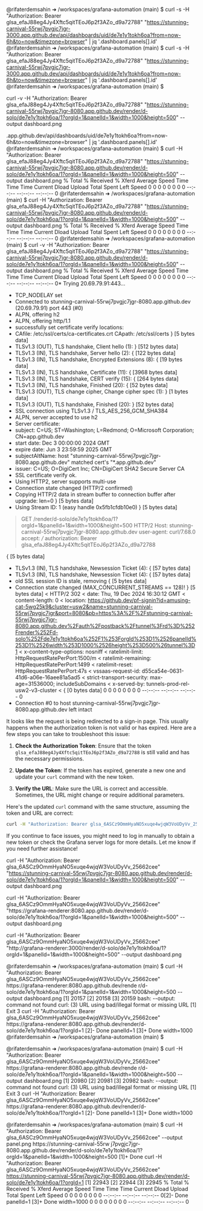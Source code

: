 @rifaterdemsahin ➜ /workspaces/grafana-automation (main) $ curl -s -H "Authorization: Bearer glsa_efaJ88eg4Jy4Xftc5qitTEoJ6p2f3AZo_d9a72788" "https://stunning-carnival-55rwj7pvgjc7jgr-3000.app.github.dev/api/dashboards/uid/de7e1y1tokh6oa?from=now-6h&to=now&timezone=browser" | jq '.dashboard.panels[].id'
@rifaterdemsahin ➜ /workspaces/grafana-automation (main) $ curl -s -H "Authorization: Bearer glsa_efaJ88eg4Jy4Xftc5qitTEoJ6p2f3AZo_d9a72788" "https://stunning-carnival-55rwj7pvgjc7jgr-3000.app.github.dev/api/dashboards/uid/de7e1y1tokh6oa?from=now-6h&to=now&timezone=browser" | jq '.dashboard.panels[].id'
@rifaterdemsahin ➜ /workspaces/grafana-automation (main) $ 

curl -v -H "Authorization: Bearer glsa_efaJ88eg4Jy4Xftc5qitTEoJ6p2f3AZo_d9a72788" "https://stunning-carnival-55rwj7pvgjc7jgr-8080.app.github.dev/render/d-solo/de7e1y1tokh6oa/1?orgId=1&panelId=1&width=1000&height=500" --output dashboard.png



.app.github.dev/api/dashboards/uid/de7e1y1tokh6oa?from=now-6h&to=now&timezone=browser" | jq '.dashboard.panels[].id'
@rifaterdemsahin ➜ /workspaces/grafana-automation (main) $ curl -H "Authorization: Bearer glsa_efaJ88eg4Jy4Xftc5qitTEoJ6p2f3AZo_d9a72788" "https://stunning-carnival-55rwj7pvgjc7jgr-8080.app.github.dev/render/d-solo/de7e1y1tokh6oa/1?orgId=1&panelId=1&width=1000&height=500" --output dashboard.png
  % Total    % Received % Xferd  Average Speed   Time    Time     Time  Current
                                 Dload  Upload   Total   Spent    Left  Speed
  0     0    0     0    0     0      0      0 --:--:-- --:--:-- --:--:--     0
@rifaterdemsahin ➜ /workspaces/grafana-automation (main) $ curl -H "Authorization: Bearer glsa_efaJ88eg4Jy4Xftc5qitTEoJ6p2f3AZo_d9a72788" "https://stunning-carnival-55rwj7pvgjc7jgr-8080.app.github.dev/render/d-solo/de7e1y1tokh6oa/1?orgId=1&panelId=1&width=1000&height=500" --output dashboard.png
  % Total    % Received % Xferd  Average Speed   Time    Time     Time  Current
                                 Dload  Upload   Total   Spent    Left  Speed
  0     0    0     0    0     0      0      0 --:--:-- --:--:-- --:--:--     0
@rifaterdemsahin ➜ /workspaces/grafana-automation (main) $ curl -v -H "Authorization: Bearer glsa_efaJ88eg4Jy4Xftc5qitTEoJ6p2f3AZo_d9a72788" "https://stunning-carnival-55rwj7pvgjc7jgr-8080.app.github.dev/render/d-solo/de7e1y1tokh6oa/1?orgId=1&panelId=1&width=1000&height=500" --output dashboard.png
  % Total    % Received % Xferd  Average Speed   Time    Time     Time  Current
                                 Dload  Upload   Total   Spent    Left  Speed
  0     0    0     0    0     0      0      0 --:--:-- --:--:-- --:--:--     0*   Trying 20.69.79.91:443...
* TCP_NODELAY set
* Connected to stunning-carnival-55rwj7pvgjc7jgr-8080.app.github.dev (20.69.79.91) port 443 (#0)
* ALPN, offering h2
* ALPN, offering http/1.1
* successfully set certificate verify locations:
*   CAfile: /etc/ssl/certs/ca-certificates.crt
  CApath: /etc/ssl/certs
} [5 bytes data]
* TLSv1.3 (OUT), TLS handshake, Client hello (1):
} [512 bytes data]
* TLSv1.3 (IN), TLS handshake, Server hello (2):
{ [122 bytes data]
* TLSv1.3 (IN), TLS handshake, Encrypted Extensions (8):
{ [19 bytes data]
* TLSv1.3 (IN), TLS handshake, Certificate (11):
{ [3968 bytes data]
* TLSv1.3 (IN), TLS handshake, CERT verify (15):
{ [264 bytes data]
* TLSv1.3 (IN), TLS handshake, Finished (20):
{ [52 bytes data]
* TLSv1.3 (OUT), TLS change cipher, Change cipher spec (1):
} [1 bytes data]
* TLSv1.3 (OUT), TLS handshake, Finished (20):
} [52 bytes data]
* SSL connection using TLSv1.3 / TLS_AES_256_GCM_SHA384
* ALPN, server accepted to use h2
* Server certificate:
*  subject: C=US; ST=Washington; L=Redmond; O=Microsoft Corporation; CN=app.github.dev
*  start date: Dec  3 00:00:00 2024 GMT
*  expire date: Jun  3 23:59:59 2025 GMT
*  subjectAltName: host "stunning-carnival-55rwj7pvgjc7jgr-8080.app.github.dev" matched cert's "*.app.github.dev"
*  issuer: C=US; O=DigiCert Inc; CN=DigiCert SHA2 Secure Server CA
*  SSL certificate verify ok.
* Using HTTP2, server supports multi-use
* Connection state changed (HTTP/2 confirmed)
* Copying HTTP/2 data in stream buffer to connection buffer after upgrade: len=0
} [5 bytes data]
* Using Stream ID: 1 (easy handle 0x5fb1cfdb10e0)
} [5 bytes data]
> GET /render/d-solo/de7e1y1tokh6oa/1?orgId=1&panelId=1&width=1000&height=500 HTTP/2
> Host: stunning-carnival-55rwj7pvgjc7jgr-8080.app.github.dev
> user-agent: curl/7.68.0
> accept: */*
> authorization: Bearer glsa_efaJ88eg4Jy4Xftc5qitTEoJ6p2f3AZo_d9a72788
> 
{ [5 bytes data]
* TLSv1.3 (IN), TLS handshake, Newsession Ticket (4):
{ [57 bytes data]
* TLSv1.3 (IN), TLS handshake, Newsession Ticket (4):
{ [57 bytes data]
* old SSL session ID is stale, removing
{ [5 bytes data]
* Connection state changed (MAX_CONCURRENT_STREAMS == 128)!
} [5 bytes data]
< HTTP/2 302 
< date: Thu, 19 Dec 2024 16:30:12 GMT
< content-length: 0
< location: https://github.dev/pf-signin?id=amusing-cat-5wg25k9&cluster=usw2&name=stunning-carnival-55rwj7pvgjc7jgr&port=8080&pb=https%3A%2F%2Fstunning-carnival-55rwj7pvgjc7jgr-8080.app.github.dev%2Fauth%2Fpostback%2Ftunnel%3Frd%3D%252Frender%252Fd-solo%252Fde7e1y1tokh6oa%252F1%253ForgId%253D1%2526panelId%253D1%2526width%253D1000%2526height%253D500%26tunnel%3D1
< x-content-type-options: nosniff
< ratelimit-limit: HttpRequestRatePerPort:1500/m
< ratelimit-remaining: HttpRequestRatePerPort:1499
< ratelimit-reset: HttpRequestRatePerPort:47s
< vssaas-request-id: d55ca54e-0631-41d6-a06e-16aee81a5ad5
< strict-transport-security: max-age=31536000; includeSubDomains
< x-served-by: tunnels-prod-rel-usw2-v3-cluster
< 
{ [0 bytes data]
  0     0    0     0    0     0      0      0 --:--:-- --:--:-- --:--:--     0
* Connection #0 to host stunning-carnival-55rwj7pvgjc7jgr-8080.app.github.dev left intact


It looks like the request is being redirected to a sign-in page. This usually happens when the authorization token is not valid or has expired. Here are a few steps you can take to troubleshoot this issue:

1. **Check the Authorization Token**: Ensure that the token `glsa_efaJ88eg4Jy4Xftc5qitTEoJ6p2f3AZo_d9a72788` is still valid and has the necessary permissions.

2. **Update the Token**: If the token has expired, generate a new one and update your `curl` command with the new token.

3. **Verify the URL**: Make sure the URL is correct and accessible. Sometimes, the URL might change or require additional parameters.

Here's the updated `curl` command with the same structure, assuming the token and URL are correct:

```bash
curl -H "Authorization: Bearer glsa_6ASCz9OmmHyaNO5xuqe4wjqW3VoUDyVv_25662cee" "https://stunning-carnival-55rwj7pvgjc7jgr-8080.app.github.dev/render/d-solo/de7e1y1tokh6oa/1?orgId=1&panelId=1&width=1000&height=500" --output dashboard.png
```

If you continue to face issues, you might need to log in manually to obtain a new token or check the Grafana server logs for more details. Let me know if you need further assistance!

curl -H "Authorization: Bearer glsa_6ASCz9OmmHyaNO5xuqe4wjqW3VoUDyVv_25662cee" "https://stunning-carnival-55rwj7pvgjc7jgr-8080.app.github.dev/render/d-solo/de7e1y1tokh6oa/1?orgId=1&panelId=1&width=1000&height=500" --output dashboard.png



curl -H "Authorization: Bearer glsa_6ASCz9OmmHyaNO5xuqe4wjqW3VoUDyVv_25662cee" "https://grafana-renderer:8080.app.github.dev/render/d-solo/de7e1y1tokh6oa/1?orgId=1&panelId=1&width=1000&height=500" --output dashboard.png

curl -H "Authorization: Bearer glsa_6ASCz9OmmHyaNO5xuqe4wjqW3VoUDyVv_25662cee" "http://grafana-renderer:3000/render/d-solo/de7e1y1tokh6oa/1?orgId=1&panelId=1&width=1000&height=500" --output dashboard.png


@rifaterdemsahin ➜ /workspaces/grafana-automation (main) $ curl -H "Authorization: Bearer glsa_6ASCz9OmmHyaNO5xuqe4wjqW3VoUDyVv_25662cee" https://grafana-renderer:8080.app.github.dev/rende
r/d-solo/de7e1y1tokh6oa/1?orgId=1&panelId=1&width=1000&height=500 --output dashboard.png
[1] 20157
[2] 20158
[3] 20159
bash: --output: command not found
curl: (3) URL using bad/illegal format or missing URL
[1]   Exit 3                  curl -H "Authorization: Bearer glsa_6ASCz9OmmHyaNO5xuqe4wjqW3VoUDyVv_25662cee" https://grafana-renderer:8080.app.github.dev/render/d-solo/de7e1y1tokh6oa/1?orgId=1
[2]-  Done                    panelId=1
[3]+  Done                    width=1000
@rifaterdemsahin ➜ /workspaces/grafana-automation (main) $ 


@rifaterdemsahin ➜ /workspaces/grafana-automation (main) $ curl -H "Authorization: Bearer glsa_6ASCz9OmmHyaNO5xuqe4wjqW3VoUDyVv_25662cee" https://grafana-renderer:8080.app.github.dev/rende
r/d-solo/de7e1y1tokh6oa/1?orgId=1&panelId=1&width=1000&height=500 --output dashboard.png
[1] 20980
[2] 20981
[3] 20982
bash: --output: command not found
curl: (3) URL using bad/illegal format or missing URL
[1]   Exit 3                  curl -H "Authorization: Bearer glsa_6ASCz9OmmHyaNO5xuqe4wjqW3VoUDyVv_25662cee" https://grafana-renderer:8080.app.github.dev/render/d-solo/de7e1y1tokh6oa/1?orgId=1
[2]-  Done                    panelId=1
[3]+  Done                    width=1000


@rifaterdemsahin ➜ /workspaces/grafana-automation (main) $ curl -H "Authorization: Bearer glsa_6ASCz9OmmHyaNO5xuqe4wjqW3VoUDyVv_25662cee" --output panel.png  https://stunning-carnival-55rw
j7pvgjc7jgr-8080.app.github.dev/render/d-solo/de7e1y1tokh6oa/1?orgId=1&panelId=1&width=1000&height=500
[1]+  Done                    curl -H "Authorization: Bearer glsa_6ASCz9OmmHyaNO5xuqe4wjqW3VoUDyVv_25662cee" https://stunning-carnival-55rwj7pvgjc7jgr-8080.app.github.dev/render/d-solo/de7e1y1tokh6oa/1?orgId=1
[1] 22943
[2] 22944
[3] 22945
  % Total    % Received % Xferd  Average Speed   Time    Time     Time  Current
                                 Dload  Upload   Total   Spent    Left  Speed
  0     0    0     0    0     0      0      0 --:--:-- --:--:-- --:--:--     0[2]-  Done                    panelId=1
[3]+  Done                    width=1000
  0     0    0     0    0     0      0      0 --:--:-- --:--:-- --:--:--     0
